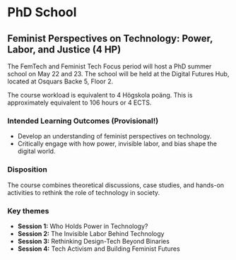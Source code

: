 # PhD School
## Feminist Perspectives on Technology: Power, Labor, and Justice (4 HP)
The FemTech and Feminist Tech Focus period will host a PhD summer school on May 22 and 23. The school will be held at the Digital Futures Hub, located at Osquars Backe 5, Floor 2.

The course workload is equivalent to 4 Högskola poäng. This is approximately equivalent to 106 hours or 4 ECTS. 

### Intended Learning Outcomes (Provisional!)
- Develop an understanding of feminist perspectives on technology.
- Critically engage with how power, invisible labor, and bias shape the digital world.

### Disposition
The course combines theoretical discussions, case studies, and hands-on activities to rethink the role of technology in society.

### Key themes
- **Session 1:** Who Holds Power in Technology?
- **Session 2:** The Invisible Labor Behind Technology
- **Session 3:** Rethinking Design-Tech Beyond Binaries
- **Session 4:** Tech Activism and Building Feminist Futures
